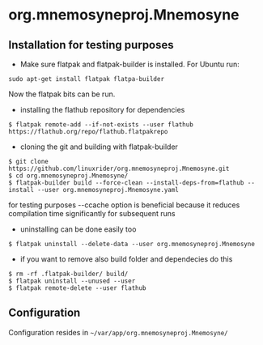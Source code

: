 # org.mnemosyneproj.Mnemosyne
## Installation for testing purposes

* Make sure flatpak and flatpak-builder is installed.
For Ubuntu run:
```
sudo apt-get install flatpak flatpa-builder
```
Now the flatpak bits can be run.
* installing the flathub repository for dependencies
```
$ flatpak remote-add --if-not-exists --user flathub https://flathub.org/repo/flathub.flatpakrepo
```
* cloning the git and building with flatpak-builder
```
$ git clone https://github.com/linuxrider/org.mnemosyneproj.Mnemosyne.git
$ cd org.mnemosyneproj.Mnemosyne/
$ flatpak-builder build --force-clean --install-deps-from=flathub --install --user org.mnemosyneproj.Mnemosyne.yaml
```
for testing purposes --ccache option is beneficial because it reduces compilation time significantly for subsequent runs
* uninstalling can be done easily too
```
$ flatpak uninstall --delete-data --user org.mnemosyneproj.Mnemosyne
```
* if you want to remove also build folder and dependecies do this
```
$ rm -rf .flatpak-builder/ build/
$ flatpak uninstall --unused --user
$ flatpak remote-delete --user flathub
```
## Configuration
Configuration resides in `~/var/app/org.mnemosyneproj.Mnemosyne/`
